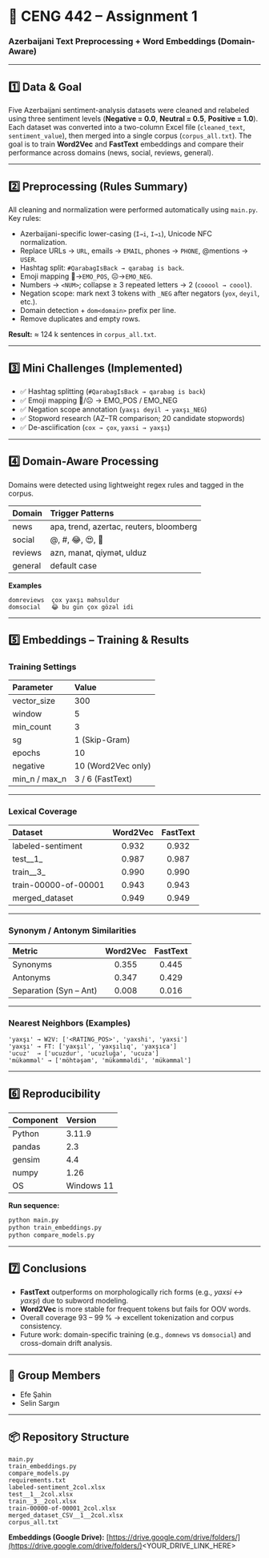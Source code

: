 # 🧠 CENG 442 – Assignment 1

### Azerbaijani Text Preprocessing + Word Embeddings (Domain-Aware)

---

## 1️⃣ Data & Goal

Five Azerbaijani sentiment-analysis datasets were cleaned and relabeled using three sentiment levels
(**Negative = 0.0**, **Neutral = 0.5**, **Positive = 1.0**).
Each dataset was converted into a two-column Excel file (`cleaned_text`, `sentiment_value`), then merged into a single corpus (`corpus_all.txt`).
The goal is to train **Word2Vec** and **FastText** embeddings and compare their performance across domains (news, social, reviews, general).

---

## 2️⃣ Preprocessing (Rules Summary)

All cleaning and normalization were performed automatically using `main.py`.
Key rules:

* Azerbaijani-specific lower-casing (`İ→i`, `I→ı`), Unicode NFC normalization.
* Replace URLs → `URL`, emails → `EMAIL`, phones → `PHONE`, @mentions → `USER`.
* Hashtag split: `#QarabagIsBack → qarabag is back`.
* Emoji mapping 🙂→`EMO_POS`, ☹→`EMO_NEG`.
* Numbers → `<NUM>`; collapse ≥ 3 repeated letters → 2 (`cooool → coool`).
* Negation scope: mark next 3 tokens with `_NEG` after negators (`yox`, `deyil`, etc.).
* Domain detection + `dom<domain>` prefix per line.
* Remove duplicates and empty rows.

**Result:** ≈ 124 k sentences in `corpus_all.txt`.

---

## 3️⃣ Mini Challenges (Implemented)

* ✅ Hashtag splitting (`#QarabagIsBack → qarabag is back`)
* ✅ Emoji mapping 🙂/☹ → EMO_POS / EMO_NEG
* ✅ Negation scope annotation (`yaxşı deyil → yaxşı_NEG`)
* ✅ Stopword research (AZ–TR comparison; 20 candidate stopwords)
* ✅ De-asciification (`cox → çox`, `yaxsi → yaxşı`)

---

## 4️⃣ Domain-Aware Processing

Domains were detected using lightweight regex rules and tagged in the corpus.

| Domain  | Trigger Patterns                        |
| :------ | :-------------------------------------- |
| news    | apa, trend, azertac, reuters, bloomberg |
| social  | @, #, 😂, 😍, 🙂                        |
| reviews | azn, manat, qiymət, ulduz               |
| general | default case                            |

**Examples**

```
domreviews  çox yaxşı məhsuldur
domsocial   😂 bu gün çox gözəl idi
```

---

## 5️⃣ Embeddings – Training & Results

### Training Settings

| Parameter     | Value              |
| :------------ | :----------------- |
| vector_size   | 300                |
| window        | 5                  |
| min_count     | 3                  |
| sg            | 1 (Skip-Gram)      |
| epochs        | 10                 |
| negative      | 10 (Word2Vec only) |
| min_n / max_n | 3 / 6 (FastText)   |

---

### Lexical Coverage

| Dataset              | Word2Vec | FastText |
| :------------------- | :------: | :------: |
| labeled-sentiment    |   0.932  |   0.932  |
| test__1_             |   0.987  |   0.987  |
| train__3_            |   0.990  |   0.990  |
| train-00000-of-00001 |   0.943  |   0.943  |
| merged_dataset       |   0.949  |   0.949  |

---

### Synonym / Antonym Similarities

| Metric                 | Word2Vec | FastText |
| :--------------------- | :------: | :------: |
| Synonyms               |   0.355  |   0.445  |
| Antonyms               |   0.347  |   0.429  |
| Separation (Syn – Ant) |   0.008  |   0.016  |

---

### Nearest Neighbors (Examples)

```
'yaxşı' → W2V: ['<RATING_POS>', 'yaxshi', 'yaxsi']
'yaxşı' → FT: ['yaxşıl', 'yaxşılıq', 'yaxşıca']
'ucuz'  → ['ucuzdur', 'ucuzluğa', 'ucuza']
'mükəmməl' → ['möh­təşəm', 'mükəmməldi', 'mükəmmal']
```

---

## 6️⃣ Reproducibility

| Component | Version    |
| :-------- | :--------- |
| Python    | 3.11.9     |
| pandas    | 2.3        |
| gensim    | 4.4        |
| numpy     | 1.26       |
| OS        | Windows 11 |

**Run sequence:**

```bash
python main.py
python train_embeddings.py
python compare_models.py
```

---

## 7️⃣ Conclusions

* **FastText** outperforms on morphologically rich forms (e.g., *yaxsi ↔ yaxşı*) due to subword modeling.
* **Word2Vec** is more stable for frequent tokens but fails for OOV words.
* Overall coverage 93 – 99 % → excellent tokenization and corpus consistency.
* Future work: domain-specific training (e.g., `domnews` vs `domsocial`) and cross-domain drift analysis.

---

## 👥 Group Members

* Efe Şahin
* Selin Sargın

---

## 📦 Repository Structure

```
main.py
train_embeddings.py
compare_models.py
requirements.txt
labeled-sentiment_2col.xlsx
test__1__2col.xlsx
train__3__2col.xlsx
train-00000-of-00001_2col.xlsx
merged_dataset_CSV__1__2col.xlsx
corpus_all.txt
```

**Embeddings (Google Drive):**
[https://drive.google.com/drive/folders/](https://drive.google.com/drive/folders/)<YOUR_DRIVE_LINK_HERE>
